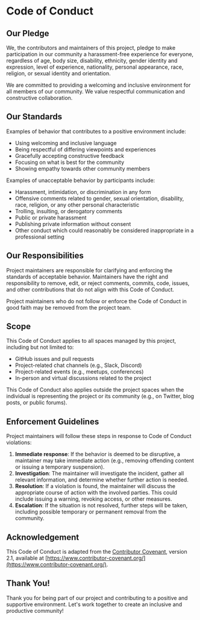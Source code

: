# Code of Conduct

## Our Pledge

We, the contributors and maintainers of this project, pledge to make participation in our community a harassment-free experience for everyone, regardless of age, body size, disability, ethnicity, gender identity and expression, level of experience, nationality, personal appearance, race, religion, or sexual identity and orientation.

We are committed to providing a welcoming and inclusive environment for all members of our community. We value respectful communication and constructive collaboration.

## Our Standards

Examples of behavior that contributes to a positive environment include:

- Using welcoming and inclusive language
- Being respectful of differing viewpoints and experiences
- Gracefully accepting constructive feedback
- Focusing on what is best for the community
- Showing empathy towards other community members

Examples of unacceptable behavior by participants include:

- Harassment, intimidation, or discrimination in any form
- Offensive comments related to gender, sexual orientation, disability, race, religion, or any other personal characteristic
- Trolling, insulting, or derogatory comments
- Public or private harassment
- Publishing private information without consent
- Other conduct which could reasonably be considered inappropriate in a professional setting

## Our Responsibilities

Project maintainers are responsible for clarifying and enforcing the standards of acceptable behavior. Maintainers have the right and responsibility to remove, edit, or reject comments, commits, code, issues, and other contributions that do not align with this Code of Conduct.

Project maintainers who do not follow or enforce the Code of Conduct in good faith may be removed from the project team.

## Scope

This Code of Conduct applies to all spaces managed by this project, including but not limited to:

- GitHub issues and pull requests
- Project-related chat channels (e.g., Slack, Discord)
- Project-related events (e.g., meetups, conferences)
- In-person and virtual discussions related to the project

This Code of Conduct also applies outside the project spaces when the individual is representing the project or its community (e.g., on Twitter, blog posts, or public forums).

## Enforcement Guidelines

Project maintainers will follow these steps in response to Code of Conduct violations:

1. **Immediate response**: If the behavior is deemed to be disruptive, a maintainer may take immediate action (e.g., removing offending content or issuing a temporary suspension).
2. **Investigation**: The maintainer will investigate the incident, gather all relevant information, and determine whether further action is needed.
3. **Resolution**: If a violation is found, the maintainer will discuss the appropriate course of action with the involved parties. This could include issuing a warning, revoking access, or other measures.
4. **Escalation**: If the situation is not resolved, further steps will be taken, including possible temporary or permanent removal from the community.

## Acknowledgement

This Code of Conduct is adapted from the [Contributor Covenant](https://www.contributor-covenant.org/), version 2.1, available at [https://www.contributor-covenant.org/](https://www.contributor-covenant.org/).

## Thank You!

Thank you for being part of our project and contributing to a positive and supportive environment. Let's work together to create an inclusive and productive community!
